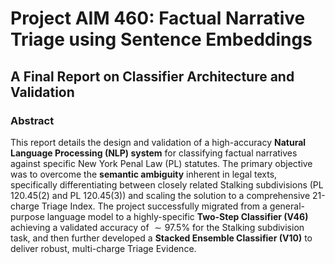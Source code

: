 # Project AIM 460: Factual Narrative Triage using Sentence Embeddings

## A Final Report on Classifier Architecture and Validation

### Abstract

This report details the design and validation of a high-accuracy **Natural Language Processing (NLP) system** for classifying factual narratives against specific New York Penal Law (PL) statutes. The primary objective was to overcome the **semantic ambiguity** inherent in legal texts, specifically differentiating between closely related Stalking subdivisions ($\text{PL 120.45(2)}$ and $\text{PL 120.45(3)}$) and scaling the solution to a comprehensive 21-charge Triage Index. The project successfully migrated from a general-purpose language model to a highly-specific **Two-Step Classifier (V46)** achieving a validated accuracy of $\sim97.5\%$ for the Stalking subdivision task, and then further developed a **Stacked Ensemble Classifier (V10)** to deliver robust, multi-charge Triage Evidence.
```eof
